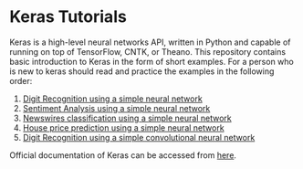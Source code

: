 Keras Tutorials
===============

Keras is a high-level neural networks API, written in Python and capable of running on top of TensorFlow, CNTK, or Theano. This repository contains basic introduction to Keras in the form of short examples. For a person who is new to keras should read and practice the examples in the following order:

1. [Digit Recognition using a simple neural network](https://github.com/vibvibgyor/keras_tutorials/blob/master/digit_recognition_simple_NN.ipynb)
2. [Sentiment Analysis using a simple neural network](https://github.com/vibvibgyor/keras_tutorials/blob/master/sentiment_analysis_simple_NN.ipynb)
3. [Newswires classification using a simple neural network](https://github.com/vibvibgyor/keras_tutorials/blob/master/newswires_classification_simple_NN.ipynb)
4. [House price prediction using a simple neural network](https://github.com/vibvibgyor/keras_tutorials/blob/master/house_price_prediction_simple_NN.ipynb)
5. [Digit Recognition using a simple convolutional neural network](https://github.com/vibvibgyor/keras_tutorials/blob/master/digit_recognition_simple_CNN.ipynb)

Official documentation of Keras can be accessed from [here](https://keras.io/).
